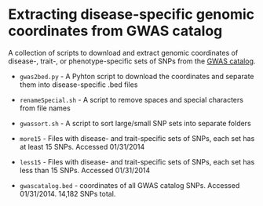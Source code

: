 Extracting disease-specific genomic coordinates from GWAS catalog
========================================================

A collection of scripts to download and extract genomic coordinates of disease-, trait-, or phenotype-specific sets of SNPs from the [GWAS catalog](http://www.genome.gov/gwastudies/).


* `gwas2bed.py` - A Pyhton script to download the coordinates and separate them into disease-specific .bed files

* `renameSpecial.sh` - A script to remove spaces and special characters from file names

* `gwassort.sh` - A script to sort large/small SNP sets into separate folders

* `more15` - Files with disease- and trait-specific sets of SNPs, each set has at least 15 SNPs. Accessed 01/31/2014

* `less15` - Files with disease- and trait-specific sets of SNPs, each set has less than 15 SNPs. Accessed 01/31/2014

* `gwascatalog.bed` - coordinates of all GWAS catalog SNPs. Accessed 01/31/2014. 14,182 SNPs total.
